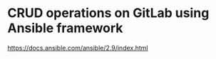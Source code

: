 # CRUD operations on GitLab using Ansible framework
https://docs.ansible.com/ansible/2.9/index.html

